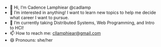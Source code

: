 - 👋 Hi, I’m Cadence Lamphiear @cadlamp
- 👀 I’m interested in anything! I want to learn new topics to help me decide what career I want to pursue.
- 🌱 I’m currently taking Distributed Systems, Web Programming, and Intro to HCI!
- 📫 How to reach me: cllamphiear@gmail.com
- 😄 Pronouns: she/her
